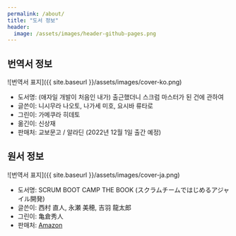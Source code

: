 ```yaml
---
permalink: /about/
title: "도서 정보"
header:
  image: /assets/images/header-github-pages.png
---
```


## 번역서 정보

![번역서 표지]({{ site.baseurl }}/assets/images/cover-ko.png)
* 도서명: (애자일 개발이 처음인 내가) 출근했더니 스크럼 마스터가 된 건에 관하여
* 글쓴이: 니시무라 나오토, 나가세 미호, 요시바 류타로
* 그린이: 가메쿠라 히데토
* 옮긴이: 신상재
* 판매처: 교보문고 / 알라딘 (2022년 12월 1일 출간 예정)

## 원서 정보

![번역서 표지]({{ site.baseurl }}/assets/images/cover-ja.png)

* 도서명: SCRUM BOOT CAMP THE BOOK (スクラムチームではじめるアジャイル開発)
* 글쓴이: 西村 直人, 永瀬 美穂, 吉羽 龍太郎
* 그린이: 亀倉秀人
* 판매처: [Amazon]

[Amazon]: https://www.amazon.co.jp/dp/B086GBXRN6/ref=cm_sw_em_r_mt_dp_G837S51HWFJP8FMA9DAC